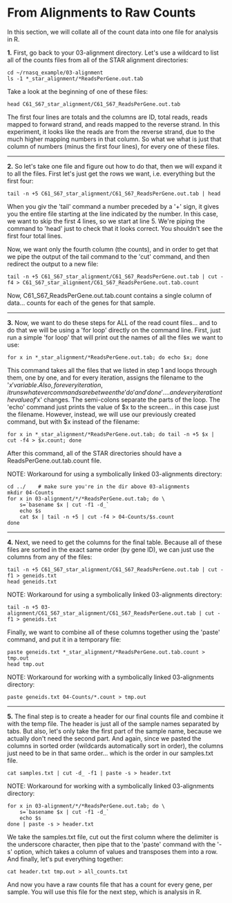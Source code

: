 From Alignments to Raw Counts
==============================

In this section, we will collate all of the count data into one file for analysis in R.

**1\.** First, go back to your 03-alignment directory. Let's use a wildcard to list all of the counts files from all of the STAR alignment directories:

    cd ~/rnasq_example/03-alignment
    ls -1 *_star_alignment/*ReadsPerGene.out.tab

Take a look at the beginning of one of these files:

    head C61_S67_star_alignment/C61_S67_ReadsPerGene.out.tab

The first four lines are totals and the columns are ID, total reads, reads mapped to forward strand, and reads mapped to the reverse strand. In this experiment, it looks like the reads are from the reverse strand, due to the much higher mapping numbers in that column. So what we what is just that column of numbers (minus the first four lines), for every one of these files.

---

**2\.** So let's take one file and figure out how to do that, then we will expand it to all the files. First let's just get the rows we want, i.e. everything but the first four:

    tail -n +5 C61_S67_star_alignment/C61_S67_ReadsPerGene.out.tab | head

When you giv the 'tail' command a number preceded by a '+' sign, it gives you the entire file starting at the line indicated by the number. In this case, we want to skip the first 4 lines, so we start at line 5. We're piping the command to 'head' just to check that it looks correct. You shouldn't see the first four total lines.

Now, we want only the fourth column (the counts), and in order to get that we pipe the output of the tail command to the 'cut' command, and then redirect the output to a new file:

    tail -n +5 C61_S67_star_alignment/C61_S67_ReadsPerGene.out.tab | cut -f4 > C61_S67_star_alignment/C61_S67_ReadsPerGene.out.tab.count

Now, C61_S67_ReadsPerGene.out.tab.count contains a single column of data... counts for each of the genes for that sample.

---

**3\.** Now, we want to do these steps for ALL of the read count files... and to do that we will be using a 'for loop' directly on the command line. First, just run a simple 'for loop' that will print out the names of all the files we want to use:

    for x in *_star_alignment/*ReadsPerGene.out.tab; do echo $x; done

This command takes all the files that we listed in step 1 and loops through them, one by one, and for every iteration, assigns the filename to the '$x' variable. Also, for every iteration, it runs whatever commands are between the 'do' and 'done'.... and every iteration the value of '$x' changes. The semi-colons separate the parts of the loop. The 'echo' command just prints the value of $x to the screen... in this case just the filename. However, instead, we will use our previously created command, but with $x instead of the filename:

    for x in *_star_alignment/*ReadsPerGene.out.tab; do tail -n +5 $x | cut -f4 > $x.count; done

After this command, all of the STAR directories should have a ReadsPerGene.out.tab.count file.

NOTE: Workaround for using a symbolically linked 03-alignments directory:

    cd ../    # make sure you're in the dir above 03-alignments
    mkdir 04-Counts
    for x in 03-alignment/*/*ReadsPerGene.out.tab; do \
        s=`basename $x | cut -f1 -d_`
        echo $s
        cat $x | tail -n +5 | cut -f4 > 04-Counts/$s.count
    done

---

**4\.** Next, we need to get the columns for the final table. Because all of these files are sorted in the exact same order (by gene ID), we can just use the columns from any of the files:

    tail -n +5 C61_S67_star_alignment/C61_S67_ReadsPerGene.out.tab | cut -f1 > geneids.txt
    head geneids.txt

NOTE: Workaround for using a symbolically linked 03-alignments directory:

    tail -n +5 03-alignment/C61_S67_star_alignment/C61_S67_ReadsPerGene.out.tab | cut -f1 > geneids.txt

Finally, we want to combine all of these columns together using the 'paste' command, and put it in a temporary file:

    paste geneids.txt *_star_alignment/*ReadsPerGene.out.tab.count > tmp.out
    head tmp.out

NOTE: Workaround for working with a symbolically linked 03-alignments directory:

    paste geneids.txt 04-Counts/*.count > tmp.out

---

**5\.** The final step is to create a header for our final counts file and combine it with the temp file. The header is just all of the sample names separated by tabs. But also, let's only take the first part of the sample name, because we actually don't need the second part. And again, since we pasted the columns in sorted order (wildcards automatically sort in order), the columns just need to be in that same order... which is the order in our samples.txt file.

    cat samples.txt | cut -d_ -f1 | paste -s > header.txt

NOTE: Workaround for working with a symbolically linked 03-alignments directory:

    for x in 03-alignment/*/*ReadsPerGene.out.tab; do \
        s=`basename $x | cut -f1 -d_`
        echo $s
    done | paste -s > header.txt


We take the samples.txt file, cut out the first column where the delimiter is the underscore character, then pipe that to the 'paste' command with the '-s' option, which takes a column of values and transposes them into a row. And finally, let's put everything together:

    cat header.txt tmp.out > all_counts.txt
    
And now you have a raw counts file that has a count for every gene, per sample. You will use this file for the next step, which is analysis in R.

